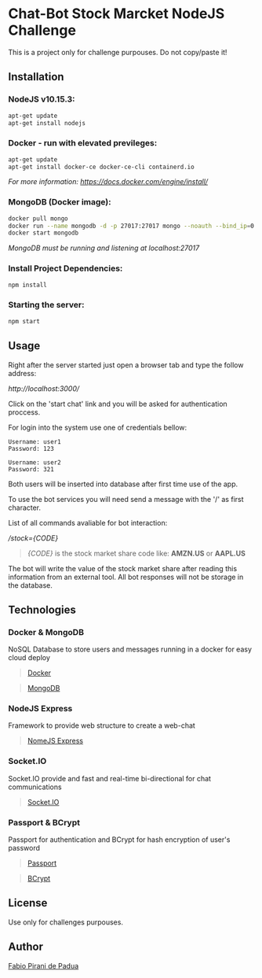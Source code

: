 # Chat-Bot Stock Marcket NodeJS Challenge

This is a project only for challenge purpouses. Do not copy/paste it!

## Installation

### NodeJS v10.15.3:

```bash
apt-get update
apt-get install nodejs
```

### Docker - run with elevated previleges:
```bash
apt-get update
apt-get install docker-ce docker-ce-cli containerd.io
```
*For more information: https://docs.docker.com/engine/install/*

### MongoDB (Docker image):
```bash
docker pull mongo
docker run --name mongodb -d -p 27017:27017 mongo --noauth --bind_ip=0.0.0.0
docker start mongodb
```
*MongoDB must be running and listening at localhost:27017*

### Install Project Dependencies:
```bash
npm install
```

### Starting the server:
```bash
npm start
```

## Usage

Right after the server started just open a browser tab and type the follow address:

*http://localhost:3000/*

Click on the 'start chat' link and you will be asked for authentication proccess.

For login into the system use one of credentials bellow:
```
Username: user1 
Password: 123

Username: user2 
Password: 321
```

Both users will be inserted into database after first time use of the app.

To use the bot services you will need send a message with the '/' as first character.

List of all commands avaliable for bot interaction:

*/stock={CODE}*
> *{CODE}* is the stock market share code like: **AMZN.US** or **AAPL.US**

The bot will write the value of the stock market share after reading this information from an external tool. All bot responses will not be storage in the database.

## Technologies

### Docker & MongoDB ###
NoSQL Database to store users and messages running in a docker for easy cloud deploy
> [Docker](https://www.docker.com/)

> [MongoDB](https://www.mongodb.com/2)

### NodeJS Express ###
Framework to provide web structure to create a web-chat
> [NomeJS Express](https://expressjs.com/)

### Socket.IO ###
Socket.IO provide and fast and real-time bi-directional for chat communications
> [Socket.IO](https://socket.io/)

### Passport & BCrypt ###
Passport for authentication and BCrypt for hash encryption of user's password
> [Passport](http://www.passportjs.org/)

> [BCrypt](http://www.passportjs.org/)

## License
Use only for challenges purpouses.

## Author
[Fabio Pirani de Padua](https://www.linkedin.com/in/fabio-pirani/)
